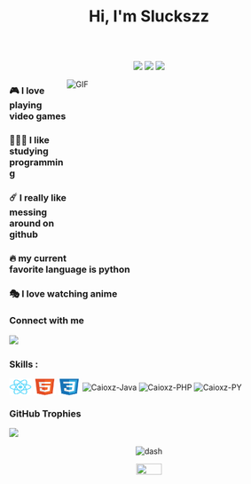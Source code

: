 
<h1 align="center">Hi, I'm Sluckszz</h1>


<p style="display: inline-block">
<p align="center">
<img  width="330" src="https://github-readme-stats.vercel.app/api?username=Caioxz&layout=compact&hide_border=false&border_color=C77DFF&title_color=9D4EDD&text_color=FFFFFF&bg_color=0d1117"   />
 
 <img width="260" src="https://github-readme-stats.vercel.app/api/top-langs/?username=Caioxz&layout=compact&hide_border=false&border_color=C77DFF&title_color=9D4EDD&text_color=FFFFFF&bg_color=0d1117" />
 
  <img width="320" align=""  src="https://awesome-github-stats.azurewebsites.net/user-stats/Caioxz?cardType=github&Background=0D1117&Text=FFFFFF&Title=9C55DF&Border=C77DFF&icon=f8d846&Ring=C77DFF&width=41%&height=195px]https://git.io/awesome-stats-card" />
</p>

<img align="right" alt="GIF" src="https://i.pinimg.com/originals/32/44/01/324401aa18cc80c55f338dcd4674cb80.gif" width="400" height="320" />


### 🎮 I love playing video games
### 👨🏼‍💻 I like studying programming
### ☄️ I really like messing around on github
### 🔥 my current favorite language is python
### 🎭 I love watching anime

 ### Connect with me  
<div align="left">
  <a href="https://instagram.com/_.caioxz" target="_blank">
      <img src="https://img.shields.io/badge/-Instagram-%23E4405F?style=for-the-badge&logo=instagram&logoColor=white" target="_blank">
  </a>
</div>


### Skills :
<div style="display: inline-block">

  <img align="center" alt="Caioxz-React" height="30" width="40" src="https://raw.githubusercontent.com/devicons/devicon/master/icons/react/react-original.svg">
  <img align="center" alt="Caioxz-HTML" height="30" width="40" src="https://raw.githubusercontent.com/devicons/devicon/master/icons/html5/html5-original.svg">
  <img align="center" alt="Caioxz-CSS" height="30" width="40" src="https://raw.githubusercontent.com/devicons/devicon/master/icons/css3/css3-original.svg">
  <img align="center" alt="Caioxz-Java" height="30" width="40" src="https://cdn.jsdelivr.net/gh/devicons/devicon/icons/java/java-original.svg">
  <img align="center" alt="Caioxz-PHP" height="30" width="40" src="https://cdn.jsdelivr.net/gh/devicons/devicon/icons/php/php-original.svg">
   <img align="center" alt="Caioxz-PY" height="30" width="36" src="https://upload.wikimedia.org/wikipedia/commons/0/0a/Python.svg">
</div>


###  GitHub Trophies
![](https://github-profile-trophy.vercel.app/?username=Caioxz&theme=dracula&no-frame=false&no-bg=true&margin-w=4)

<div align="center">
  <img src="https://user-images.githubusercontent.com/73097560/115834477-dbab4500-a447-11eb-908a-139a6edaec5c.gif" alt="dash" />
</div>




<p align="center">
<img src="https://komarev.com/ghpvc/?username=Caioxz" style="width:30%;height:60%;"/>
</p>



<!--![snake gif](https://github.com/Caioxz/Caioxz/blob/output/github-contribution-grid-snake.svg)-->








